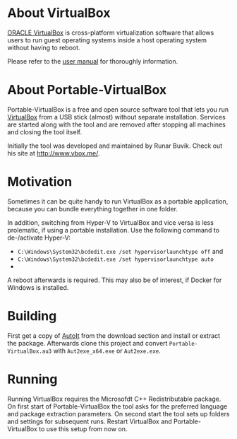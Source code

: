 # About VirtualBox
[ORACLE VirtualBox](https://www.virtualbox.org/) is cross-platform virtualization software that allows users to run guest operating systems inside a host operating system without having to reboot. 

Please refer to the  [user manual](https://www.virtualbox.org/manual/ch01.html)  for thoroughly information.

# About Portable-VirtualBox
Portable-VirtualBox is a free and open source software tool that lets you run [VirtualBox](https://www.virtualbox.org/) from a USB stick (almost) without separate installation. Services are started along with the tool and are removed after stopping all machines and closing the tool itself.

Initially the tool was developed and maintained by Runar Buvik. Check out his site at http://www.vbox.me/. 

# Motivation
Sometimes it can be quite handy to run VirtualBox as a portable application, because you can bundle everything together in one folder. 

In addition, switching from Hyper-V to VirtualBox and vice versa is less prolematic, if using a portable installation. Use the following command to de-/activate Hyper-V:

- `C:\Windows\System32\bcdedit.exe /set hypervisorlaunchtype off` and 
- `C:\Windows\System32\bcdedit.exe /set hypervisorlaunchtype auto`
- 
A reboot afterwards is required. This may also be of interest, if Docker for Windows is installed.

# Building

First get a copy of [AutoIt](https://www.autoitscript.com/site/) from the download section and install or extract the package. Afterwards clone this project and convert `Portable-VirtualBox.au3` with `Aut2exe_x64.exe` or `Aut2exe.exe`. 

# Running

Running VirtualBox requires the Microsofdt C++ Redistributable package. On first start of Portable-VirtualBox the tool asks for the preferred language and package extraction parameters.
On second start the tool sets up folders and settings for subsequent runs. Restart VirtualBox and Portable-VirtualBox to use this setup from now on.
